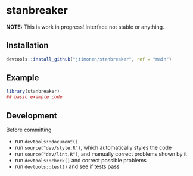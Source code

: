 
# stanbreaker

<!-- badges: start -->
<!-- badges: end -->

**NOTE:** This is work in progress! Interface not stable or anything.

## Installation

``` r
devtools::install_github("jtimonen/stanbreaker", ref = "main")
```

## Example

``` r
library(stanbreaker)
## basic example code
```


## Development

Before committing
* run `devtools::document()`
* run `source("dev/style.R")`, which automatically styles the code
* run `source("dev/lint.R")`, and manually correct problems shown by it
* run `devtools::check()` and correct possible problems
* run `devtools::test()` and see if tests pass
